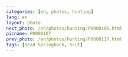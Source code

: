 ```yaml
---
categories: [en, photos, hunting]
lang: en
layout: photo
next_photo: /en/photos/hunting/P0000106.html
picname: P0000107
prev_photo: /en/photos/hunting/P0000117.html
tags: [Dead Springbock, Scut]
---
```

